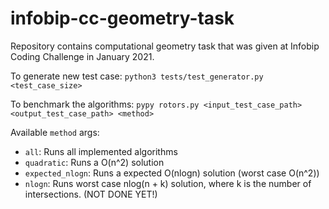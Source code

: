 # infobip-cc-geometry-task
Repository contains computational geometry task that was given at Infobip Coding Challenge in January 2021.

To generate new test case:
```python3 tests/test_generator.py <test_case_size>```

To benchmark the algorithms:
```pypy rotors.py <input_test_case_path> <output_test_case_path> <method>```

Available `method` args:
  - `all`: Runs all implemented algorithms
  - `quadratic`: Runs a O(n^2) solution
  - `expected_nlogn`: Runs a expected O(nlogn) solution (worst case O(n^2))
  - `nlogn`: Runs worst case nlog(n + k) solution, where k is the number of intersections. (NOT DONE YET!)
